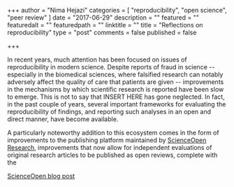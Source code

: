 +++
author = "Nima Hejazi"
categories = [ "reproducibility", "open science", "peer review" ]
date = "2017-06-29"
description = ""
featured = ""
featuredalt = ""
featuredpath = ""
linktitle = ""
title = "Reflections on reproducibility"
type = "post"
comments = false
published = false

+++

In recent years, much attention has been focused on issues of reproducibility in
modern science. Despite reports of fraud in science -- especially in the
biomedical sciences, where falsified research can notably adversely affect the
quality of care that patients are given -- improvements in the mechanisms by
which scientific research is reported have been slow to emerge. This is not to
say that INSERT HERE has gone neglected. In fact, in the past couple of years,
several important frameworks for evaluating the reproducibility of findings, and
reporting such analyses in an open and direct manner, have become available.

A particularly noteworthy addition to this ecosystem comes in the form of
improvements to the publishing platform maintained by [ScienceOpen
Research](https://www.scienceopen.com/), improvements that now allow for
independent evaluations of original research articles to be published as open
reviews, complete with the 

[ScienceOpen blog
post](http://blog.scienceopen.com/2017/02/a-post-publication-peer-review-success-story/)


